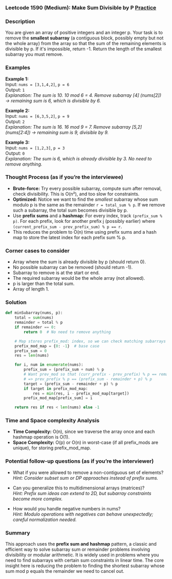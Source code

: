### Leetcode 1590 (Medium): Make Sum Divisible by P [Practice](https://leetcode.com/problems/make-sum-divisible-by-p)

### Description  
You are given an array of positive integers and an integer p. Your task is to remove the **smallest subarray** (a contiguous block, possibly empty but not the whole array) from the array so that the sum of the remaining elements is divisible by p. If it's impossible, return -1. Return the length of the smallest subarray you must remove.

### Examples  

**Example 1:**  
Input: `nums = [3,1,4,2]`, `p = 6`  
Output: `1`  
*Explanation: The sum is 10. 10 mod 6 = 4. Remove subarray [4] (nums[2]) → remaining sum is 6, which is divisible by 6.*

**Example 2:**  
Input: `nums = [6,3,5,2]`, `p = 9`  
Output: `2`  
*Explanation: The sum is 16. 16 mod 9 = 7. Remove subarray [5,2] (nums[2:4]) → remaining sum is 9, divisible by 9.*

**Example 3:**  
Input: `nums = [1,2,3]`, `p = 3`  
Output: `0`  
*Explanation: The sum is 6, which is already divisible by 3. No need to remove anything.*

### Thought Process (as if you’re the interviewee)  
- **Brute-force:** Try every possible subarray, compute sum after removal, check divisibility. This is O(n²), and too slow for constraints.
- **Optimized:** Notice we want to find the _smallest_ subarray whose sum modulo p is the same as the remainder `r = total_sum % p`. If we remove such a subarray, the total sum becomes divisible by p.
- Use **prefix sums** and a **hashmap**: For every index, track `(prefix_sum % p)`. For each prefix, look for another prefix j (possibly earlier) where `(current_prefix_sum - prev_prefix_sum) % p == r`.
- This reduces the problem to O(n) time using prefix sums and a hash map to store the latest index for each prefix sum % p.

### Corner cases to consider  
- Array where the sum is already divisible by p (should return 0).
- No possible subarray can be removed (should return -1).
- Subarray to remove is at the start or end.
- The required subarray would be the whole array (not allowed).
- p is larger than the total sum.
- Array of length 1.

### Solution

```python
def minSubarray(nums, p):
    total = sum(nums)
    remainder = total % p
    if remainder == 0:
        return 0  # No need to remove anything

    # Map stores prefix_mod: index, so we can check matching subarrays quickly
    prefix_mod_map = {0: -1}  # base case
    prefix_sum = 0
    res = len(nums)

    for i, num in enumerate(nums):
        prefix_sum = (prefix_sum + num) % p
        # Want prev_mod so that (curr_prefix - prev_prefix) % p == remainder
        # => prev_prefix % p == (prefix_sum - remainder + p) % p
        target = (prefix_sum - remainder + p) % p
        if target in prefix_mod_map:
            res = min(res, i - prefix_mod_map[target])
        prefix_mod_map[prefix_sum] = i

    return res if res < len(nums) else -1
```

### Time and Space complexity Analysis  

- **Time Complexity:** O(n), since we traverse the array once and each hashmap operation is O(1).
- **Space Complexity:** O(p) or O(n) in worst-case (if all prefix_mods are unique), for storing prefix_mod_map.

### Potential follow-up questions (as if you’re the interviewer)  

- What if you were allowed to remove a non-contiguous set of elements?  
  *Hint: Consider subset sum or DP approaches instead of prefix sums.*

- Can you generalize this to multidimensional arrays (matrices)?  
  *Hint: Prefix sum ideas can extend to 2D, but subarray constraints become more complex.*

- How would you handle negative numbers in nums?  
  *Hint: Modulo operations with negatives can behave unexpectedly; careful normalization needed.*

### Summary
This approach uses the **prefix sum and hashmap** pattern, a classic and efficient way to solve subarray sum or remainder problems involving divisibility or modular arithmetic. It is widely used in problems where you need to find subarrays with certain sum constraints in linear time. The core insight here is reducing the problem to finding the shortest subarray whose sum mod p equals the remainder we need to cancel out.